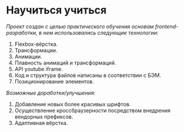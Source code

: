 # **Научиться учиться**

*Проект создан с целью практического обучения основам frontend-разработки, в нем использовались следующие технологии:*
1. Flexbox-вёрстка.
2. Трансформации.
3. Анимации.
4. Плавность анимаций и трансформаций.
5. API youtube iframe.
6. Код и структура файлов написаны в соответствии с БЭМ.
7. Позиционирование элементов.

*Возможные доработки/улучшения:*
1. Добавление новых более красивых шрифтов.
2. Осуществление кроссбраузерности посредством внедрения вендорных префиксов.
3. Адаптивная вёрстка.
